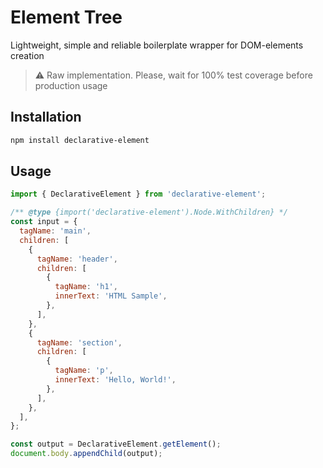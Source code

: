 # Element Tree

Lightweight, simple and reliable boilerplate wrapper for DOM-elements creation

> ⚠️ Raw implementation. Please, wait for 100% test coverage before production usage

## Installation

```bash
npm install declarative-element
```

## Usage

```javascript
import { DeclarativeElement } from 'declarative-element';

/** @type {import('declarative-element').Node.WithChildren} */
const input = {
  tagName: 'main',
  children: [
    {
      tagName: 'header',
      children: [
        {
          tagName: 'h1',
          innerText: 'HTML Sample',
        },
      ],
    },
    {
      tagName: 'section',
      children: [
        {
          tagName: 'p',
          innerText: 'Hello, World!',
        },
      ],
    },
  ],
};

const output = DeclarativeElement.getElement();
document.body.appendChild(output);
```
